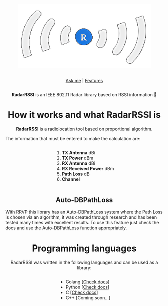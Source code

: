 <div align="center" style="display:grid;place-items:center;">
<p>
    <img src="https://github.com/ANDRVV/RadarRSSI/blob/main/images/RadarRSSI-logo.png?raw=true" width=425.5 height=202.5 alt="Gapcast logo">
</p>

[Ask me](mailto:vaccaro.andrea45@gmail.com) | [Features](https://github.com/ANDRVV/RadarRSSI#features)

</div>
<p align="center"><strong>RadarRSSI</strong> is an IEEE 802.11 Radar library based on RSSI information 📶</p>

<h1 align="center">How it works and what RadarRSSI is</h1>

<p align="center"><strong>RadarRSSI</strong> is a radiolocation tool based on proportional algorithm.</p>

<p>The information that must be entered to make the calculation are:</p>

<div align="left" style="display:grid;place-items:center;">
    <ol>
        <li><strong>TX Antenna</strong> dBi</li>
        <li><strong>TX Power</strong> dBm</li>
        <li><strong>RX Antenna</strong> dBi</li>
        <li><strong>RX Received Power</strong> dBm</li>
        <li><strong>Path Loss</strong> dB</li>
        <li><strong>Channel</strong></li>
    </ol>
</div>

<h2 align="center">Auto-DBPathLoss</h2>

<p>With RRVP this library has an Auto-DBPathLoss system where the Path Loss is chosen via an algorithm, it was created through research and has been tested many times with excellent results. To use this feature just check the docs and use the Auto-DBPathLoss function appropriately.</p>

<h1 align="center">Programming languages</h1>

<p align="center">RadarRSSI was written in the following languages and can be used as a library:</p>

<div align="left" style="display:grid;place-items:center;">
    <ul>
        <li>Golang [<a href="https://github.com/ANDRVV/RadarRSSI/tree/main/src/Go">Check docs</a>]</li>
        <li>Python [<a href="https://github.com/ANDRVV/RadarRSSI/tree/main/src/Python">Check docs</a>]</li>
        <li>C [<a href="https://github.com/ANDRVV/RadarRSSI/tree/main/src/C">Check docs</a>]</li>
        <li>C++ [Coming soon...]</li>
    </ul>
</div>
